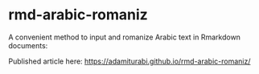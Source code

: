 # rmd-arabic-romaniz

A convenient method to input and romanize Arabic text in Rmarkdown documents:

Published article here: https://adamiturabi.github.io/rmd-arabic-romaniz/

